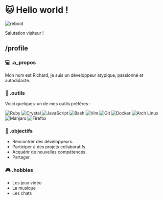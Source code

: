 # 🐱 Hello world !

![reboot](https://media1.tenor.com/m/WqnSWR3Ir3QAAAAC/reboot-enzo.gif)

Salutation visiteur !

## /profile

### 💻 .a_propos

Mon nom est Richard, je suis un développeur atypique, passionné et autodidacte.

### 🔧 .outils

Voici quelques-un de mes outils préféres :

![Ruby](https://img.shields.io/badge/Ruby-CC342D?logo=ruby&logoColor=white)
![Crystal](https://img.shields.io/badge/Crystal-black?logo=crystal)
![JavaScript](https://img.shields.io/badge/JavaScript-yellow?logo=javascript)
![Bash](https://img.shields.io/badge/Bash-4EAA25?logo=gnu-bash&logoColor=white)
![Vim](https://img.shields.io/badge/Vim-019733?logo=vim&logoColor=white)
![Git](https://img.shields.io/badge/Git-F05032?logo=git&logoColor=white)
![Docker](https://img.shields.io/badge/Docker-blue?logo=docker)
![Arch Linux](https://img.shields.io/badge/Arch_Linux-1793D1?logo=arch-linux&logoColor=white)
![Manjaro](https://img.shields.io/badge/Manjaro-35BF5C?logo=manjaro&logoColor=white)
![Firefox](https://img.shields.io/badge/Firefox-FF7139?logo=firefox-browser&logoColor=white)

### 🎯 .objectifs

- Rencontrer des développeurs.
- Participer à des projets collaboratifs.
- Acquérir de nouvelles compétences.
- Partager.

### 🎮 .hobbies

- Les jeux vidéo
- La musique
- Les chats

